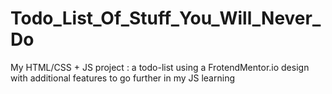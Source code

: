 # Todo_List_Of_Stuff_You_Will_Never_Do
My HTML/CSS + JS project : a todo-list using a FrotendMentor.io design with additional features to go further in my JS learning
